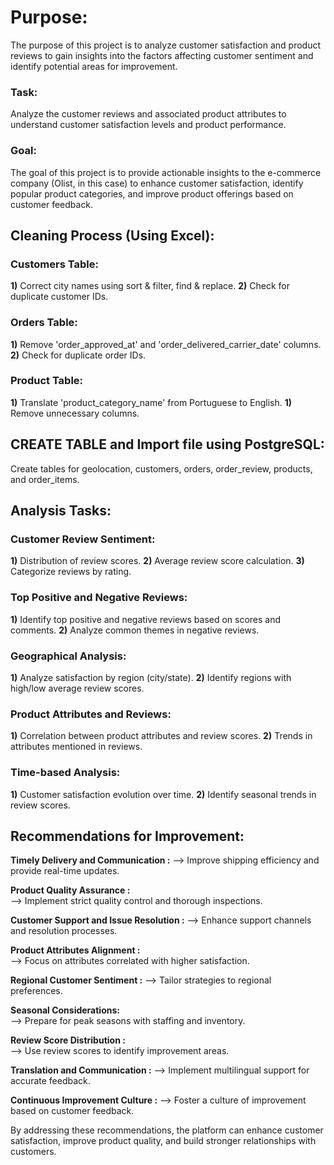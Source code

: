# Purpose: 
The purpose of this project is to analyze customer satisfaction and product reviews to gain insights 
into the factors affecting customer sentiment and identify potential areas for improvement.

### Task: 
Analyze the customer reviews and associated product attributes to understand customer satisfaction 
levels and product performance.
	  
### Goal: 
The goal of this project is to provide actionable insights to the e-commerce company (Olist, in this case) to enhance customer satisfaction, identify popular product categories, and improve product offerings based on customer feedback.
	  
## Cleaning Process (Using Excel):

### Customers Table:
**1)** Correct city names using sort & filter, find & replace.
**2)** Check for duplicate customer IDs.

 ### Orders Table:
**1)** Remove 'order_approved_at' and 'order_delivered_carrier_date' columns.
**2)** Check for duplicate order IDs.

### Product Table:

**1)** Translate 'product_category_name' from Portuguese to English.
**1)** Remove unnecessary columns.

## CREATE TABLE and Import file using PostgreSQL:

Create tables for geolocation, customers, orders, order_review, products, and order_items.

## Analysis Tasks:

### Customer Review Sentiment:
**1)** Distribution of review scores.
**2)** Average review score calculation.
**3)** Categorize reviews by rating.

### Top Positive and Negative Reviews:
**1)** Identify top positive and negative reviews based on scores and comments.
**2)** Analyze common themes in negative reviews.

### Geographical Analysis:
**1)** Analyze satisfaction by region (city/state).
**2)** Identify regions with high/low average review scores.

### Product Attributes and Reviews:
**1)** Correlation between product attributes and review scores.
**2)** Trends in attributes mentioned in reviews.

### Time-based Analysis:
**1)** Customer satisfaction evolution over time.
**2)** Identify seasonal trends in review scores.

## Recommendations for Improvement:

****Timely Delivery and Communication :****
-->  Improve shipping efficiency and provide real-time updates.

****Product Quality Assurance :****	 
-->  Implement strict quality control and thorough inspections.

****Customer Support and Issue Resolution :****
--> Enhance support channels and resolution processes.

****Product Attributes Alignment :****	
--> Focus on attributes correlated with higher satisfaction.

****Regional Customer Sentiment :**** 
--> Tailor strategies to regional preferences.

****Seasonal Considerations:****	 
--> Prepare for peak seasons with staffing and inventory.

****Review Score Distribution :****	 
--> Use review scores to identify improvement areas.

****Translation and Communication :**** 
--> Implement multilingual support for accurate feedback.

****Continuous Improvement Culture :**** 
--> Foster a culture of improvement based on customer feedback.

By addressing these recommendations, the platform can enhance customer satisfaction, improve product quality, and build stronger relationships with customers.
